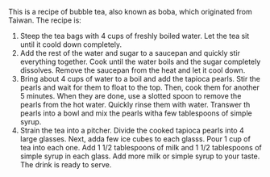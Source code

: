 This is a recipe of bubble tea, also known as boba, which originated from Taiwan.
The recipe is:
1) Steep the tea bags with 4 cups of freshly boiled water. Let the tea sit until it coold down completely.
2) Add the rest of the water and sugar to a saucepan and quickly stir everything together. Cook until the water boils and the sugar completely dissolves. Remove the saucepan from the heat and let it cool down.
3) Bring about 4 cups of water to a boil and add the tapioca pearls. Stir the pearls and wait for them to float to the top. Then, cook them for another 5 minutes. When they are done, use a slotted spoon to remove the pearls from the hot water. Quickly rinse them with water. Transwer th pearls into a bowl and mix the pearls witha few tablespoons of simple syrup.
4) Strain the tea into a pitcher. Divide the cooked tapioca pearls into 4 large glasses. Next, adda few ice cubes to each glasss. Pour 1 cup of tea into each one. Add 1 1/2 tablespoons of milk and 1 1/2 tablespoons of simple syrup in each glass. Add more milk or simple syrup to your taste. The drink is ready to serve.